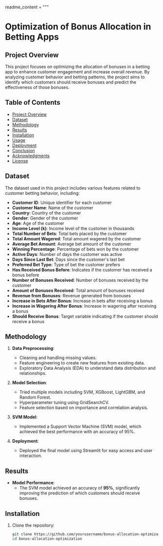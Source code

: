 
readme_content = """
# Optimization of Bonus Allocation in Betting Apps

## Project Overview

This project focuses on optimizing the allocation of bonuses in a betting app to enhance customer engagement and increase overall revenue. By analyzing customer behavior and betting patterns, the project aims to identify which customers should receive bonuses and predict the effectiveness of those bonuses.

## Table of Contents
- [Project Overview](#project-overview)
- [Dataset](#dataset)
- [Methodology](#methodology)
- [Results](#results)
- [Installation](#installation)
- [Usage](#usage)
- [Deployment](#deployment)
- [Conclusion](#conclusion)
- [Acknowledgments](#acknowledgments)
- [License](#license)

## Dataset

The dataset used in this project includes various features related to customer betting behavior, including:

- **Customer ID**: Unique identifier for each customer
- **Customer Name**: Name of the customer
- **Country**: Country of the customer
- **Gender**: Gender of the customer
- **Age**: Age of the customer
- **Income Level (k)**: Income level of the customer in thousands
- **Total Number of Bets**: Total bets placed by the customer
- **Total Amount Wagered**: Total amount wagered by the customer
- **Average Bet Amount**: Average bet amount of the customer
- **Winning Percentage**: Percentage of bets won by the customer
- **Active Days**: Number of days the customer was active
- **Days Since Last Bet**: Days since the customer's last bet
- **Preferred Bet Type**: Type of bet the customer prefers
- **Has Received Bonus Before**: Indicates if the customer has received a bonus before
- **Number of Bonuses Received**: Number of bonuses received by the customer
- **Amount of Bonuses Received**: Total amount of bonuses received
- **Revenue from Bonuses**: Revenue generated from bonuses
- **Increase in Bets After Bonus**: Increase in bets after receiving a bonus
- **Increase in Wagering After Bonus**: Increase in wagering after receiving a bonus
- **Should Receive Bonus**: Target variable indicating if the customer should receive a bonus

## Methodology

1. **Data Preprocessing**: 
   - Cleaning and handling missing values.
   - Feature engineering to create new features from existing data.
   - Exploratory Data Analysis (EDA) to understand data distribution and relationships.

2. **Model Selection**:
   - Tried multiple models including SVM, XGBoost, LightGBM, and Random Forest.
   - Hyperparameter tuning using GridSearchCV.
   - Feature selection based on importance and correlation analysis.

3. **SVM Model**:
   - Implemented a Support Vector Machine (SVM) model, which achieved the best performance with an accuracy of 95%.

4. **Deployment**:
   - Deployed the final model using Streamlit for easy access and user interaction.

## Results

- **Model Performance**: 
   - The SVM model achieved an accuracy of **95%**, significantly improving the prediction of which customers should receive bonuses.

## Installation

1. Clone the repository:
   ```bash
   git clone https://github.com/yourusername/bonus-allocation-optimization.git
   cd bonus-allocation-optimization


